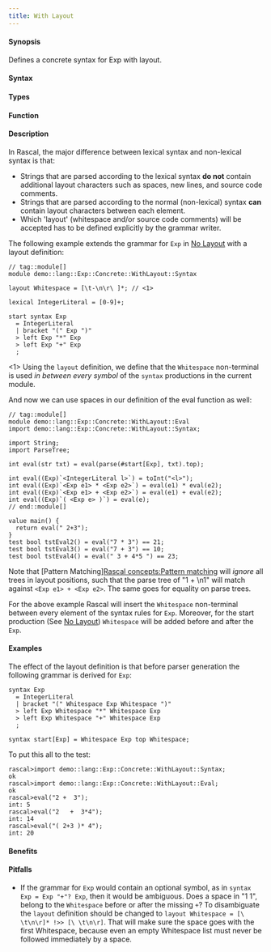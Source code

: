 ```yaml
---
title: With Layout
---
```


#### Synopsis

Defines a concrete syntax for Exp with layout.

#### Syntax

#### Types

#### Function

#### Description

In Rascal, the major difference between lexical syntax and non-lexical syntax is that:

* Strings that are parsed according to the lexical syntax __do not__ contain additional layout characters
  such as spaces, new lines, and source code comments.
* Strings that are parsed according to the normal (non-lexical) syntax __can__ contain layout characters between
  each element. 
* Which 'layout' (whitespace and/or source code comments) will be accepted has to be defined explicitly by the grammar writer.


The following example extends the grammar for `Exp` in [No Layout](/docs/Recipes/Languages/Exp/Concrete/NoLayout) with a layout definition:

```rascal
// tag::module[]
module demo::lang::Exp::Concrete::WithLayout::Syntax

layout Whitespace = [\t-\n\r\ ]*; // <1>
    
lexical IntegerLiteral = [0-9]+;           

start syntax Exp 
  = IntegerLiteral          
  | bracket "(" Exp ")"     
  > left Exp "*" Exp        
  > left Exp "+" Exp        
  ;

```

<1> Using the `layout` definition, we define that the `Whitespace` non-terminal is used _in between every symbol_ of the `syntax` productions in the current module.

And now we can use spaces in our definition of the eval function as well:

```rascal
// tag::module[]
module demo::lang::Exp::Concrete::WithLayout::Eval
import demo::lang::Exp::Concrete::WithLayout::Syntax;

import String;
import ParseTree;

int eval(str txt) = eval(parse(#start[Exp], txt).top);              

int eval((Exp)`<IntegerLiteral l>`) = toInt("<l>");       
int eval((Exp)`<Exp e1> * <Exp e2>`) = eval(e1) * eval(e2);  
int eval((Exp)`<Exp e1> + <Exp e2>`) = eval(e1) + eval(e2); 
int eval((Exp)`( <Exp e> )`) = eval(e);                    
// end::module[]

value main() {
  return eval(" 2+3");
}
test bool tstEval2() = eval("7 * 3") == 21;
test bool tstEval3() = eval("7 + 3") == 10;
test bool tstEval4() = eval(" 3 + 4*5 ") == 23;

```

Note that [Pattern Matching][Rascal concepts:Pattern matching](/docs//RascalConcepts/PatternMatching) will _ignore_ all trees in layout positions, such that the parse tree of "1 + \\n1" will match against `<Exp e1> + <Exp e2>`. The same goes for equality on parse trees.

For the above example Rascal will insert the `Whitespace` non-terminal between every element of the syntax rules for `Exp`.
Moreover, for the start production (See [No Layout](/docs/Recipes/Languages/Exp/Concrete/NoLayout)) `Whitespace` will be added before and after the `Exp`.

#### Examples

The effect of the layout definition is that before parser generation the following grammar is derived for `Exp`:
```rascal
syntax Exp 
  = IntegerLiteral          
  | bracket "(" Whitespace Exp Whitespace ")"     
  > left Exp Whitespace "*" Whitespace Exp        
  > left Exp Whitespace "+" Whitespace Exp        
  ;

syntax start[Exp] = Whitespace Exp top Whitespace;
```

To put this all to the test:

```rascal-shell
rascal>import demo::lang::Exp::Concrete::WithLayout::Syntax;
ok
rascal>import demo::lang::Exp::Concrete::WithLayout::Eval;
ok
rascal>eval("2 +  3");
int: 5
rascal>eval("2   +  3*4");
int: 14
rascal>eval("( 2+3 )* 4");
int: 20
```

#### Benefits

#### Pitfalls

*  If the grammar for `Exp` would contain an optional symbol, as in `syntax Exp = Exp "+"? Exp`, then it would be ambiguous. Does a space in "1 1", belong to the `Whitespace` before or after the missing `+`? To disambiguate the `layout` definition should be changed to `layout Whitespace = [\ \t\n\r]* !>> [\ \t\n\r]`. That will make sure the space goes with the first Whitespace, because even an empty Whitespace list must never be followed immediately by a space.


